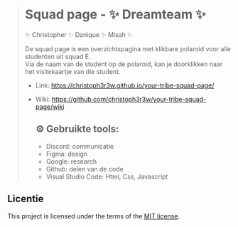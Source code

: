 
> # Squad page - ✨ Dreamteam ✨
> ✨ Christopher ✨ Danique ✨ Misah ✨ <br>
>
> De squad page is een overzichtspagina met klikbare polaroid voor alle studenten uit squad E. <br>
> Via de naam van de student op de polaroid, kan je doorklikken naar het visitekaartje van die student.
> * Link: https://christoph3r3w.github.io/your-tribe-squad-page/
> * Wiki: https://github.com/christoph3r3w/your-tribe-squad-page/wiki
>
>   ##  ⚙️ Gebruikte tools:
>   * Discord: communicatie
>   * Figma: design
>   * Google: research
>   * Github: delen van de code
>   * Visual Studio Code: Html, Css, Javascript

>
> 

## Licentie

This project is licensed under the terms of the [MIT license](./LICENSE).
